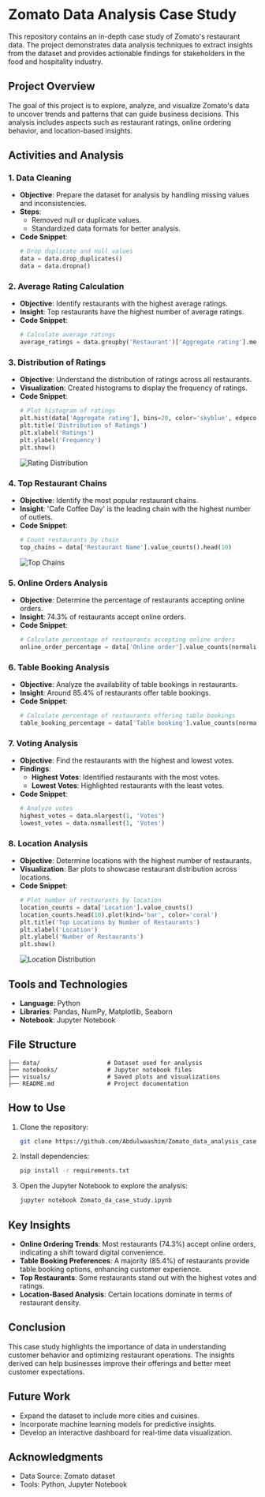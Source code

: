 # Zomato Data Analysis Case Study

This repository contains an in-depth case study of Zomato's restaurant data. The project demonstrates data analysis techniques to extract insights from the dataset and provides actionable findings for stakeholders in the food and hospitality industry.

## Project Overview

The goal of this project is to explore, analyze, and visualize Zomato's data to uncover trends and patterns that can guide business decisions. This analysis includes aspects such as restaurant ratings, online ordering behavior, and location-based insights.

## Activities and Analysis

### 1. Data Cleaning

- **Objective**: Prepare the dataset for analysis by handling missing values and inconsistencies.
- **Steps**:
  - Removed null or duplicate values.
  - Standardized data formats for better analysis.
- **Code Snippet**:
  ```python
  # Drop duplicate and null values
  data = data.drop_duplicates()
  data = data.dropna()
  ```

### 2. Average Rating Calculation

- **Objective**: Identify restaurants with the highest average ratings.
- **Insight**: Top restaurants have the highest number of average ratings.
- **Code Snippet**:
  ```python
  # Calculate average ratings
  average_ratings = data.groupby('Restaurant')['Aggregate rating'].mean().sort_values(ascending=False)
  ```

### 3. Distribution of Ratings

- **Objective**: Understand the distribution of ratings across all restaurants.
- **Visualization**: Created histograms to display the frequency of ratings.
- **Code Snippet**:
  ```python
  # Plot histogram of ratings
  plt.hist(data['Aggregate rating'], bins=20, color='skyblue', edgecolor='black')
  plt.title('Distribution of Ratings')
  plt.xlabel('Ratings')
  plt.ylabel('Frequency')
  plt.show()
  ```
  ![Rating Distribution](visuals/rating_distribution.png)

### 4. Top Restaurant Chains

- **Objective**: Identify the most popular restaurant chains.
- **Insight**: 'Cafe Coffee Day' is the leading chain with the highest number of outlets.
- **Code Snippet**:
  ```python
  # Count restaurants by chain
  top_chains = data['Restaurant Name'].value_counts().head(10)
  ```
  ![Top Chains](visuals/top_chains.png)

### 5. Online Orders Analysis

- **Objective**: Determine the percentage of restaurants accepting online orders.
- **Insight**: 74.3% of restaurants accept online orders.
- **Code Snippet**:
  ```python
  # Calculate percentage of restaurants accepting online orders
  online_order_percentage = data['Online order'].value_counts(normalize=True) * 100
  ```

### 6. Table Booking Analysis

- **Objective**: Analyze the availability of table bookings in restaurants.
- **Insight**: Around 85.4% of restaurants offer table bookings.
- **Code Snippet**:
  ```python
  # Calculate percentage of restaurants offering table bookings
  table_booking_percentage = data['Table booking'].value_counts(normalize=True) * 100
  ```

### 7. Voting Analysis

- **Objective**: Find the restaurants with the highest and lowest votes.
- **Findings**:
  - **Highest Votes**: Identified restaurants with the most votes.
  - **Lowest Votes**: Highlighted restaurants with the least votes.
- **Code Snippet**:
  ```python
  # Analyze votes
  highest_votes = data.nlargest(1, 'Votes')
  lowest_votes = data.nsmallest(1, 'Votes')
  ```

### 8. Location Analysis

- **Objective**: Determine locations with the highest number of restaurants.
- **Visualization**: Bar plots to showcase restaurant distribution across locations.
- **Code Snippet**:
  ```python
  # Plot number of restaurants by location
  location_counts = data['Location'].value_counts()
  location_counts.head(10).plot(kind='bar', color='coral')
  plt.title('Top Locations by Number of Restaurants')
  plt.xlabel('Location')
  plt.ylabel('Number of Restaurants')
  plt.show()
  ```
  ![Location Distribution](visuals/location_distribution.png)

## Tools and Technologies

- **Language**: Python
- **Libraries**: Pandas, NumPy, Matplotlib, Seaborn
- **Notebook**: Jupyter Notebook

## File Structure

```
├── data/                   # Dataset used for analysis
├── notebooks/              # Jupyter notebook files
├── visuals/                # Saved plots and visualizations
├── README.md               # Project documentation
```

## How to Use

1. Clone the repository:
   ```bash
   git clone https://github.com/Abdulwaashim/Zomato_data_analysis_case_study.git
   ```
2. Install dependencies:
   ```bash
   pip install -r requirements.txt
   ```
3. Open the Jupyter Notebook to explore the analysis:
   ```bash
   jupyter notebook Zomato_da_case_study.ipynb
   ```

## Key Insights

- **Online Ordering Trends**: Most restaurants (74.3%) accept online orders, indicating a shift toward digital convenience.
- **Table Booking Preferences**: A majority (85.4%) of restaurants provide table booking options, enhancing customer experience.
- **Top Restaurants**: Some restaurants stand out with the highest votes and ratings.
- **Location-Based Analysis**: Certain locations dominate in terms of restaurant density.

## Conclusion

This case study highlights the importance of data in understanding customer behavior and optimizing restaurant operations. The insights derived can help businesses improve their offerings and better meet customer expectations.

## Future Work

- Expand the dataset to include more cities and cuisines.
- Incorporate machine learning models for predictive insights.
- Develop an interactive dashboard for real-time data visualization.

## Acknowledgments

- Data Source: Zomato dataset
- Tools: Python, Jupyter Notebook

